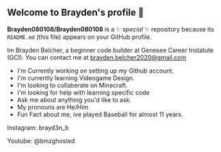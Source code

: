 ## Welcome to Brayden's profile 👋


**Brayden080108/Brayden080108** is a ✨ _special_ ✨ repository because its `README.md` (this file) appears on your GitHub profile.

Im Brayden Belcher, a beginner code  builder at Genesee Career Instatute (GCI).
You can contact me at brayden.belcher2020@gmail.com
- I'm Currently working on setting up my Github account.
- I'm currently learning Videogame Design.
- I'm looking to collaberate on Minecraft.
- I'm looking for help with learning specific code
- Ask me about anything you'd like to ask.
- My pronouns are He/Him
- Fun Fact about me, ive played Baseball for almost 11 years.

Instagram: brayd3n_b

Youtube: @bmzghosted


